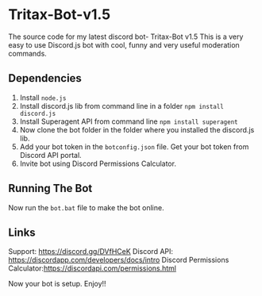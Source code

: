 # Tritax-Bot-v1.5
The source code for my latest discord bot- Tritax-Bot v1.5
This is a very easy to use Discord.js bot with cool, funny and very useful moderation commands.<br>
## Dependencies
1. Install ```node.js```
2. Install discord.js lib from command line in a folder ```npm install discord.js```
3. Install Superagent API from command line ```npm install superagent```
4. Now clone the bot folder in the folder where you installed the discord.js lib.
5. Add your bot token in the ```botconfig.json``` file. Get your bot token from Discord API portal.
6. Invite bot using Discord Permissions Calculator.

## Running The Bot
Now run the ```bot.bat``` file to make the bot online.

## Links
Support: https://discord.gg/DVfHCeK
Discord API: https://discordapp.com/developers/docs/intro
Discord Permissions Calculator:https://discordapi.com/permissions.html

Now your bot is setup. Enjoy!!
